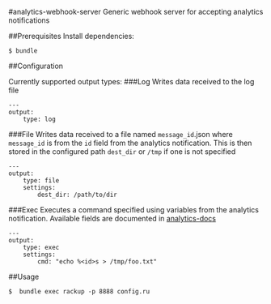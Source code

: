 #analytics-webhook-server
Generic webhook server for accepting analytics notifications

##Prerequisites
Install dependencies:

    $ bundle

##Configuration

Currently supported output types:
###Log
Writes data received to the log file
```
---
output:  
    type: log
```

###File
Writes data received to a file named `message_id`.json where `message_id` is 
from the `id` field from the analytics notification. This is then stored in the
configured path `dest_dir` or `/tmp` if one is not specified
```
---
output: 
    type: file
    settings:
        dest_dir: /path/to/dir
```

###Exec
Executes a command specified using variables from the analytics notification. 
Available fields are documented in [analytics-docs](https://github.com/opscode/analytics_docs)
```
---
output: 
    type: exec
    settings:
        cmd: "echo %<id>s > /tmp/foo.txt"
```

##Usage

    $  bundle exec rackup -p 8888 config.ru

